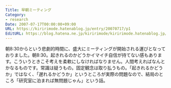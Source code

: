 ```yaml
---
Title: 早朝ミーティング
Category:
- research
Date: 2007-07-17T00:00:00+09:00
URL: https://kiririmode.hatenablog.jp/entry/20070717/p1
EditURL: https://blog.hatena.ne.jp/kiririmode/kiririmode.hatenablog.jp/atom/entry/8454420450078217096
---
```



朝8:30からという悲劇的時間に、盛大にミーティングが開始される運びとなっておりました。朝8:30。起きれるのかどうかイマイチ自信が持てない感もあります。こういうときこそ考えを柔軟にしなければなりません。人間考えればなんとかなるものです。常識は疑うもの。固定観念は取り払うもの。「起きれるかどうか」ではなく、「遅れるかどうか」というところが実際の問題なので、結局のところ「研究室に泊まれば無問題じゃん」という話。
